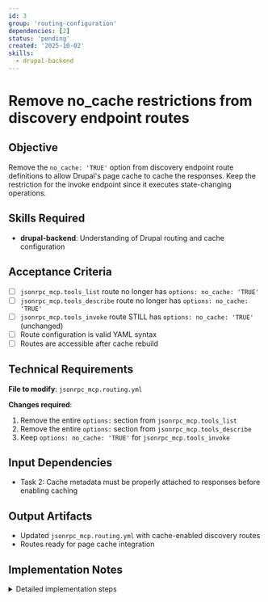 ```yaml
---
id: 3
group: 'routing-configuration'
dependencies: [2]
status: 'pending'
created: '2025-10-02'
skills:
  - drupal-backend
---
```


# Remove no_cache restrictions from discovery endpoint routes

## Objective

Remove the `no_cache: 'TRUE'` option from discovery endpoint route definitions to allow Drupal's page cache to cache the responses. Keep the restriction for the invoke endpoint since it executes state-changing operations.

## Skills Required

- **drupal-backend**: Understanding of Drupal routing and cache configuration

## Acceptance Criteria

- [ ] `jsonrpc_mcp.tools_list` route no longer has `options: no_cache: 'TRUE'`
- [ ] `jsonrpc_mcp.tools_describe` route no longer has `options: no_cache: 'TRUE'`
- [ ] `jsonrpc_mcp.tools_invoke` route STILL has `options: no_cache: 'TRUE'` (unchanged)
- [ ] Route configuration is valid YAML syntax
- [ ] Routes are accessible after cache rebuild

## Technical Requirements

**File to modify**: `jsonrpc_mcp.routing.yml`

**Changes required**:

1. Remove the entire `options:` section from `jsonrpc_mcp.tools_list`
2. Remove the entire `options:` section from `jsonrpc_mcp.tools_describe`
3. Keep `options: no_cache: 'TRUE'` for `jsonrpc_mcp.tools_invoke`

## Input Dependencies

- Task 2: Cache metadata must be properly attached to responses before enabling caching

## Output Artifacts

- Updated `jsonrpc_mcp.routing.yml` with cache-enabled discovery routes
- Routes ready for page cache integration

## Implementation Notes

<details>
<summary>Detailed implementation steps</summary>

1. **Open** `jsonrpc_mcp.routing.yml`

2. **Modify `jsonrpc_mcp.tools_list` route**:

   ```yaml
   jsonrpc_mcp.tools_list:
     path: '/mcp/tools/list'
     defaults:
       _controller: '\Drupal\jsonrpc_mcp\Controller\McpToolsController::list'
       _title: 'MCP Tools Discovery'
     requirements:
       _permission: 'access mcp tool discovery'
     # REMOVE the options section:
     # options:
     #   no_cache: 'TRUE'
   ```

3. **Modify `jsonrpc_mcp.tools_describe` route**:

   ```yaml
   jsonrpc_mcp.tools_describe:
     path: '/mcp/tools/describe'
     defaults:
       _controller: '\Drupal\jsonrpc_mcp\Controller\McpToolsController::describe'
       _title: 'MCP Tool Description'
     requirements:
       _permission: 'access mcp tool discovery'
     # REMOVE the options section:
     # options:
     #   no_cache: 'TRUE'
   ```

4. **Keep `jsonrpc_mcp.tools_invoke` route unchanged**:

   ```yaml
   jsonrpc_mcp.tools_invoke:
     path: '/mcp/tools/invoke'
     defaults:
       _controller: '\Drupal\jsonrpc_mcp\Controller\McpToolsController::invoke'
       _title: 'MCP Tool Invocation'
     requirements:
       _permission: 'use jsonrpc services'
       _method: 'POST'
     options:
       no_cache: 'TRUE' # KEEP THIS - invocation should never be cached
   ```

5. **Validate YAML syntax** after changes:
   ```bash
   vendor/bin/drush cache:rebuild
   ```

**Important notes**:

- The `no_cache` option completely bypasses Drupal's page cache
- Removing it allows the cache metadata (from task 2) to control caching behavior
- The invoke endpoint MUST keep `no_cache: 'TRUE'` because it executes actions
- After this change, discovery endpoints will be cached according to their cache metadata
</details>
